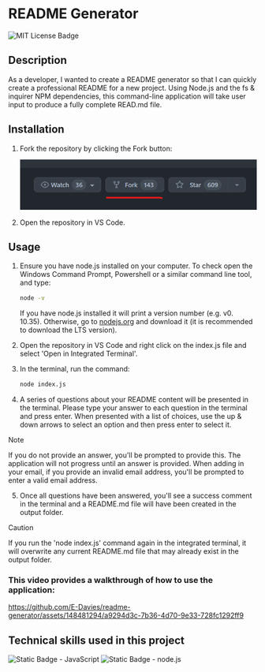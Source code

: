 # README Generator
![MIT License Badge](https://img.shields.io/badge/License-MIT-blue)

## Description

As a developer, I wanted to create a README generator so that I can quickly create a professional README for a new project. Using Node.js and the fs & inquirer NPM dependencies, this command-line application will take user input to produce a fully complete READ.md file. 

## Installation

1. Fork the repository by clicking the Fork button:

    ![Screenshot of the fork button in GitHub](./assets/images/fork-screenshot.png)

2. Open the repository in VS Code.

## Usage 

1. Ensure you have node.js installed on your computer. To check open the Windows Command Prompt, Powershell or a similar command line tool, and type:
    ```sh 
    node -v
    ```
    If you have node.js installed it will print a version number (e.g. v0. 10.35). Otherwise, go to [nodejs.org](https://nodejs.org/en) and download it (it is recommended to download the LTS version).

2. Open the repository in VS Code and right click on the index.js file and select 'Open in Integrated Terminal'.

3. In the terminal, run the command:

    ```sh 
    node index.js
    ```

4. A series of questions about your README content will be presented in the terminal. Please type your answer to each question in the terminal and press enter. When presented with a list of choices, use the up & down arrows to select an option and then press enter to select it.  

> [!NOTE]
> If you do not provide an answer, you'll be prompted to provide this. The application will not progress until an answer is provided.
> When adding in your email, if you provide an invalid email address, you'll be prompted to enter a valid email address.

5. Once all questions have been answered, you'll see a success comment in the terminal and a README.md file will have been created in the output folder. 


> [!CAUTION]
> If you run the 'node index.js' command again in the integrated terminal, it will overwrite any current README.md file that may already exist in the output folder.

### This video provides a walkthrough of how to use the application:

https://github.com/E-Davies/readme-generator/assets/148481294/a9294d3c-7b36-4d70-9e33-728fc1292ff9

## Technical skills used in this project

![Static Badge - JavaScript](https://img.shields.io/badge/JavaScript-323330?style=for-the-badge&logo=javascript&logoColor=F7DF1E)
![Static Badge - node.js](https://img.shields.io/badge/Node.js-43853D?style=for-the-badge&logo=node.js&logoColor=white)
